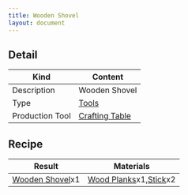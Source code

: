 ```yaml
---
title: Wooden Shovel
layout: document
---
```

## Detail

|Kind|Content|
|---|---|
|Description|Wooden Shovel|
|Type|[Tools](Tools)|
|Production Tool|[Crafting Table](Crafting_Table)|

## Recipe

|Result|Materials|
|---|---|
|[Wooden Shovel](Wooden_Shovel)x1|[Wood Planks](Wood_Planks)x1,[Stick](Stick)x2|
